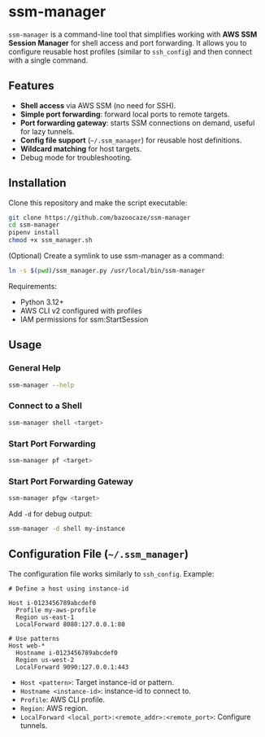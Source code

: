 # ssm-manager

`ssm-manager` is a command-line tool that simplifies working with **AWS SSM Session Manager** for shell access and port
forwarding.
It allows you to configure reusable host profiles (similar to `ssh_config`) and then connect with a single command.

## Features

- **Shell access** via AWS SSM (no need for SSH).
- **Simple port forwarding**: forward local ports to remote targets.
- **Port forwarding gateway**: starts SSM connections on demand, useful for lazy tunnels.
- **Config file support** (`~/.ssm_manager`) for reusable host definitions.
- **Wildcard matching** for host targets.
- Debug mode for troubleshooting.

## Installation

Clone this repository and make the script executable:

```bash
git clone https://github.com/bazoocaze/ssm-manager
cd ssm-manager
pipenv install
chmod +x ssm_manager.sh
```

(Optional) Create a symlink to use ssm-manager as a command:

```bash
ln -s $(pwd)/ssm_manager.py /usr/local/bin/ssm-manager
```

Requirements:

- Python 3.12+
- AWS CLI v2 configured with profiles
- IAM permissions for ssm:StartSession

## Usage

### General Help

```bash
ssm-manager --help
```

### Connect to a Shell

```bash
ssm-manager shell <target>
```

### Start Port Forwarding

```bash
ssm-manager pf <target>
```

### Start Port Forwarding Gateway

```bash
ssm-manager pfgw <target>
```

Add `-d` for debug output:

```bash
ssm-manager -d shell my-instance
```

## Configuration File (`~/.ssm_manager`)

The configuration file works similarly to `ssh_config`. Example:

```
# Define a host using instance-id

Host i-0123456789abcdef0
  Profile my-aws-profile
  Region us-east-1
  LocalForward 8080:127.0.0.1:80

# Use patterns
Host web-*
  Hostname i-0123456789abcdef0
  Region us-west-2
  LocalForward 9090:127.0.0.1:443
```

- `Host <pattern>`: Target instance-id or pattern.
- `Hostname <instance-id>`: instance-id to connect to.
- `Profile`: AWS CLI profile.
- `Region`: AWS region.
- `LocalForward <local_port>:<remote_addr>:<remote_port>`: Configure tunnels.
